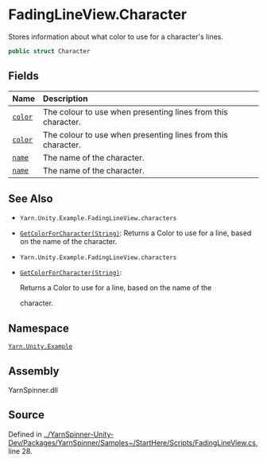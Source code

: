 # FadingLineView.Character

Stores information about what color to use for a character's lines.

```csharp
public struct Character
```

## Fields

| Name | Description |
| :--- | :--- |
| [`color`]() | The colour to use when presenting lines from this character. |
| [`color`]() | The colour to use when presenting lines from this character. |
| [`name`]() | The name of the character. |
| [`name`]() | The name of the character. |

## See Also

* `Yarn.Unity.Example.FadingLineView.characters`
* [`GetColorForCharacter(String)`](): Returns a Color to use for a line, based on the name of the character.
* `Yarn.Unity.Example.FadingLineView.characters`
* [`GetColorForCharacter(String)`](): 

  Returns a Color to use for a line, based on the name of the

  character. 

## Namespace

[`Yarn.Unity.Example`](../)

## Assembly

YarnSpinner.dll

## Source

Defined in [../YarnSpinner-Unity-Dev/Packages/YarnSpinner/Samples~/StartHere/Scripts/FadingLineView.cs](https://github.com/YarnSpinnerTool/YarnSpinner-Unity//blob/develop/Samples~/StartHere/Scripts/FadingLineView.cs#L28), line 28.

